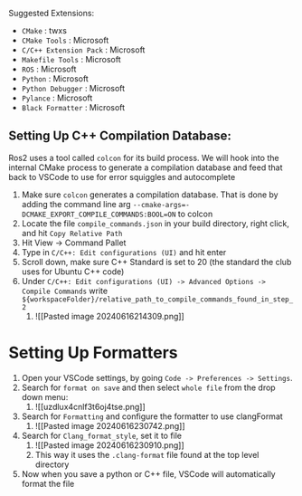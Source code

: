 Suggested Extensions:
* `CMake` : twxs
* `CMake Tools` : Microsoft
* `C/C++ Extension Pack` : Microsoft
* `Makefile Tools` : Microsoft
* `ROS` : Microsoft
* `Python` : Microsoft
* `Python Debugger` : Microsoft
* `Pylance` : Microsoft
* `Black Formatter` : Microsoft

## Setting Up C++ Compilation Database:

Ros2 uses a tool called `colcon` for its build process. We will hook into the internal CMake process to generate a compilation database and feed that back to VSCode to use for error squiggles and autocomplete

1. Make sure `colcon` generates a compilation database. That is done by adding the command line arg `--cmake-args=-DCMAKE_EXPORT_COMPILE_COMMANDS:BOOL=ON` to colcon
2. Locate the file `compile_commands.json` in your build directory, right click, and hit `Copy Relative Path`
3. Hit View -> Command Pallet
4. Type in `C/C++: Edit configurations (UI)` and hit enter
5. Scroll down, make sure C++ Standard is set to 20 (the standard the club uses for Ubuntu C++ code)
6. Under `C/C++: Edit configurations (UI) -> Advanced Options -> Compile Commands` write `${workspaceFolder}/relative_path_to_compile_commands_found_in_step_2`
	1. ![[Pasted image 20240616214309.png]]
# Setting Up Formatters
1. Open your VSCode settings, by going `Code -> Preferences -> Settings`.
2. Search for `format on save` and then select `whole file` from the drop down menu:
	1. ![[uzdlux4cnlf3t6oj4tse.png]]
3. Search for `Formatting` and configure the formatter to use clangFormat
	1. ![[Pasted image 20240616230742.png]]
4. Search for `Clang_format_style`, set it to file
	1. ![[Pasted image 20240616230910.png]]
	2. This way it uses the `.clang-format` file found at the top level directory
5. Now when you save a python or C++ file, VSCode will automatically format the file